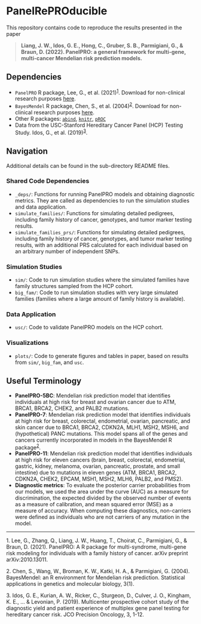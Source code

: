 # PanelRePROducible

This repository contains code to reproduce the results presented in the paper 

> **Liang, J. W., Idos, G. E., Hong, C., Gruber, S. B., Parmigiani, G., & Braun, D. (2022). PanelPRO: a general framework for multi-gene, multi-cancer Mendelian risk prediction models.**

## Dependencies
- `PanelPRO` R package, Lee, G., et al. (2021)<sup>[1](#myfootnote1)</sup>. Download for non-clinical research purposes [here](https://projects.iq.harvard.edu/bayesmendel/panelpro).
- `BayesMendel` R package, Chen, S., et al. (2004)<sup>[2](#myfootnote2)</sup>. Download for non-clinical research purposes [here](https://projects.iq.harvard.edu/bayesmendel/bayesmendel-r-package).
- Other R packages: [`abind`](https://cran.r-project.org/web/packages/abind/index.html), [`knitr`](https://cran.r-project.org/web/packages/knitr/index.html), [`pROC`](https://cran.r-project.org/web/packages/pROC/index.html)
- Data from the USC-Stanford Hereditary Cancer Panel (HCP) Testing Study. Idos, G., et al. (2019)<sup>[3](#myfootnote3)</sup>. 

## Navigation
Additional details can be found in the sub-directory README files. 

### Shared Code Dependencies
- `_deps/`: Functions for running PanelPRO models and obtaining diagnostic metrics. They are called as dependencies to run the simulation studies and data application. 
- `simulate_families/`: Functions for simulating detailed pedigrees, including family history of cancer, genotypes, and tumor marker testing results. 
- `simulate_families_prs/`: Functions for simulating detailed pedigrees, including family history of cancer, genotypes, and tumor marker testing results, with an additional PRS calculated for each individual based on an arbitrary number of independent SNPs. 

### Simulation Studies
- `sim/`: Code to run simulation studies where the simulated families have family structures sampled from the HCP cohort. 
- `big_fam/`: Code to run simulation studies with very large simulated families (families where a large amount of family history is available). 

### Data Application
- `usc/`: Code to validate PanelPRO models on the HCP cohort. 

### Visualizations
- `plots/`: Code to generate figures and tables in paper, based on results from `sim/`, `big_fam`, and `usc`. 

## Useful Terminology
- **PanelPRO-5BC**: Mendelian risk prediction model that identifies individuals at high risk for breast and ovarian cancer due to ATM, BRCA1, BRCA2, CHEK2, and PALB2 mutations. 
- **PanelPRO-7**: Mendelian risk prediction model that identifies individuals at high risk for breast, colorectal, endometrial, ovarian, pancreatic, and skin cancer due to BRCA1, BRCA2, CDKN2A, MLH1, MSH2, MSH6, and (hypothetical) PANC mutations. This model spans all of the genes and cancers currently incorporated in models in the BayesMendel R package<sup>[2](#myfootnote2)</sup>. 
- **PanelPRO-11**: Mendelian risk prediction model that identifies individuals at high risk for eleven cancers (brain, breast, colorectal, endometrial, gastric, kidney, melanoma, ovarian, pancreatic, prostate, and small intestine) due to mutations in eleven genes (ATM, BRCA1, BRCA2, CDKN2A, CHEK2, EPCAM, MSH1, MSH2, MLH6, PALB2, and PMS2). 
- **Diagnostic metrics**: To evaluate the posterior carrier probabilities from our models, we used the area under the curve (AUC) as a measure for discrimination, the expected divided by the observed number of events as a measure of calibration, and mean squared error (MSE) as a measure of accuracy. When computing these diagnostics, non-carriers were defined as individuals who are not carriers of any mutation in the model. 

---

<a name="myfootnote1">1</a>. Lee, G., Zhang, Q., Liang, J. W., Huang, T., Choirat, C., Parmigiani, G., & Braun, D. (2021). PanelPRO: A R package for multi-syndrome, multi-gene risk modeling for individuals with a family history of cancer. arXiv preprint arXiv:2010.13011.

<a name="myfootnote2">2</a>. Chen, S., Wang, W., Broman, K. W., Katki, H. A., & Parmigiani, G. (2004). BayesMendel: an R environment for Mendelian risk prediction. Statistical applications in genetics and molecular biology, 3(1).

<a name="myfootnote3">3</a>. Idos, G. E., Kurian, A. W., Ricker, C., Sturgeon, D., Culver, J. O., Kingham, K. E., ... & Levonian, P. (2019). Multicenter prospective cohort study of the diagnostic yield and patient experience of multiplex gene panel testing for hereditary cancer risk. JCO Precision Oncology, 3, 1-12.